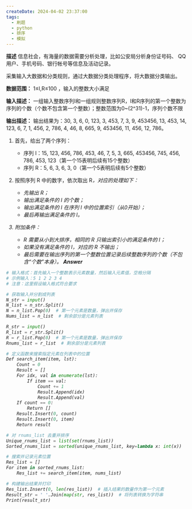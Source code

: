 ```yaml
---
createDate: 2024-04-02 23:37:00
tags:
  - 刷题
  - python
  - 排序
  - 模拟
---
```


**描述**
信息社会，有海量的数据需要分析处理，比如公安局分析身份证号码、 QQ 用户、手机号码、银行帐号等信息及活动记录。

采集输入大数据和分类规则，通过大数据分类处理程序，将大数据分类输出。

**数据范围：**
1≤I,R≤100  ，输入的整数大小满足 

**输入描述：**
﻿一组输入整数序列I和一组规则整数序列R，I和R序列的第一个整数为序列的个数（个数不包含第一个整数）；整数范围为0~(2^31)-1，序列个数不限

**输出描述：**
输出结果为：30, 3, 6, 0, 123, 3, 453, 7, 3, 9, 453456, 13, 453, 14, 123, 6, 7, 1, 456, 2, 786, 4, 46, 8, 665, 9, 453456, 11, 456, 12, 786。
1. 首先，给出了两个序列：
    
    - 序列 I：15, 123, 456, 786, 453, 46, 7, 5, 3, 665, 453456, 745, 456, 786, 453, 123（第一个15表明后续有15个整数）
    - 序列 R：5, 6, 3, 6, 3, 0（第一个5表明后续有5个整数）
2. 按照序列 R 中的数字，依次取出 R<i>，对应的处理如下：
    
    - 先输出 R<i>；
    - 输出满足条件的 I 的个数；
    - 输出满足条件的 I 在序列 I 中的位置索引（从0开始）；
    - 最后再输出满足条件的 I。
3. 附加条件：
    
    - R<i> 需要从小到大排序，相同的 R<i> 只输出索引小的满足条件的 I；
    - 如果没有满足条件的 I，对应的 R<i> 不输出；
    - 最后需要在输出序列的第一个整数位置记录后续整数序列的个数（不包含“个数”本身）。
﻿
**Answer**

```python
# 输入格式：首先输入一个整数表示元素数量，然后输入元素值，空格分隔
# 示例输入：5 1 2 2 3 4
# 注意：这里假设输入格式符合要求

# 获取输入并分割成列表
N_str = input()
N_list = n_str.Split()
N = n_list.Pop(0)  # 第一个元素是数量，弹出并保存
Nums_list = n_list  # 剩余部分是元素列表

R_str = input()
R_list = r_str.Split()
R = r_list.Pop(0)  # 第一个元素是数量，弹出并保存
Rnums_list = r_list  # 剩余部分是元素列表

# 定义函数来搜索指定元素在列表中的位置
Def search_item(item, lst):
    Count = 0
    Result = []
    For idx, val in enumerate(lst):
        If item == val:
            Count += 1
            Result.Append(idx)
            Result.Append(val)
    If count == 0:
        Return []
    Result.Insert(0, count)
    Result.Insert(0, item)
    Return result

# 对 rnums_list 去重并排序
Unique_rnums_list = list(set(rnums_list))
Sorted_rnums_list = sorted(unique_rnums_list, key=lambda x: int(x))

# 搜索并记录元素位置
Res_list = []
For item in sorted_rnums_list:
    Res_list += search_item(item, nums_list)

# 构建输出结果并打印
Res_list.Insert(0, len(res_list))  # 插入结果的数量作为第一个元素
Result_str = ' '.Join(map(str, res_list))  # 将列表转换为字符串
Print(result_str)

```
